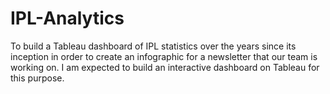 # IPL-Analytics
To build a Tableau dashboard of IPL statistics over the years since its inception in order to create an infographic for a newsletter that our team is working on.
I am expected to build an interactive dashboard on Tableau for this purpose.


